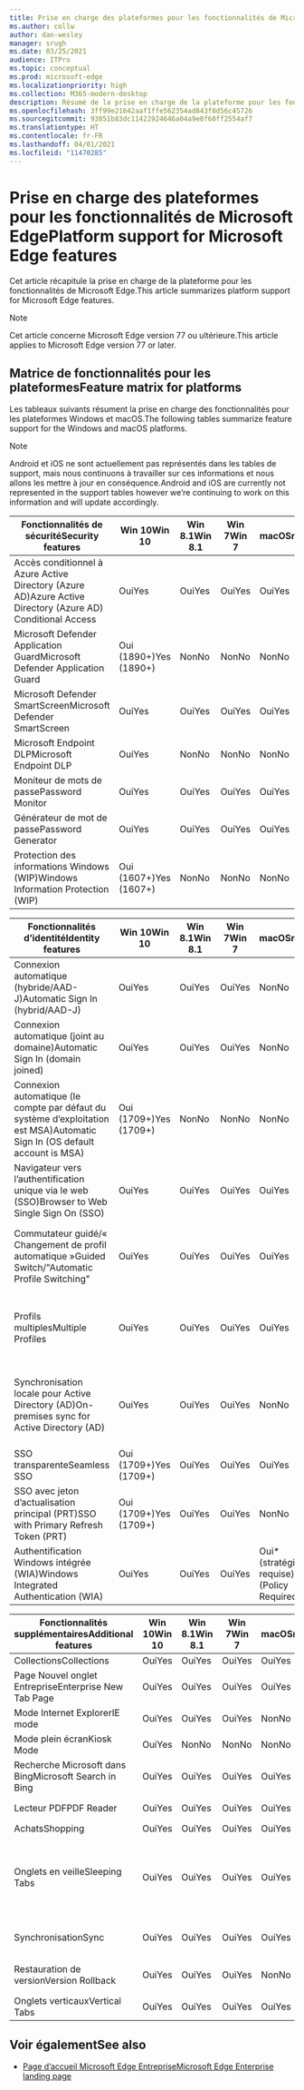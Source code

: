 ```yaml
---
title: Prise en charge des plateformes pour les fonctionnalités de Microsoft Edge
ms.author: collw
author: dan-wesley
manager: srugh
ms.date: 03/25/2021
audience: ITPro
ms.topic: conceptual
ms.prod: microsoft-edge
ms.localizationpriority: high
ms.collection: M365-modern-desktop
description: Résumé de la prise en charge de la plateforme pour les fonctionnalités de Microsoft Edge
ms.openlocfilehash: 3ff99e21642aaf1ffe562354ad843f8d56c45726
ms.sourcegitcommit: 93851b83dc11422924646a04a9e0f60ff2554af7
ms.translationtype: HT
ms.contentlocale: fr-FR
ms.lasthandoff: 04/01/2021
ms.locfileid: "11470285"
---
```

# <a name="platform-support-for-microsoft-edge-features"></a><span data-ttu-id="e1040-103">Prise en charge des plateformes pour les fonctionnalités de Microsoft Edge</span><span class="sxs-lookup"><span data-stu-id="e1040-103">Platform support for Microsoft Edge features</span></span>

<span data-ttu-id="e1040-104">Cet article récapitule la prise en charge de la plateforme pour les fonctionnalités de Microsoft Edge.</span><span class="sxs-lookup"><span data-stu-id="e1040-104">This article summarizes platform support for Microsoft Edge features.</span></span>

> [!NOTE]
> <span data-ttu-id="e1040-105">Cet article concerne Microsoft Edge version 77 ou ultérieure.</span><span class="sxs-lookup"><span data-stu-id="e1040-105">This article applies to Microsoft Edge version 77 or later.</span></span>

## <a name="feature-matrix-for-platforms"></a><span data-ttu-id="e1040-106">Matrice de fonctionnalités pour les plateformes</span><span class="sxs-lookup"><span data-stu-id="e1040-106">Feature matrix for platforms</span></span>

<span data-ttu-id="e1040-107">Les tableaux suivants résument la prise en charge des fonctionnalités pour les plateformes Windows et macOS.</span><span class="sxs-lookup"><span data-stu-id="e1040-107">The following tables summarize feature support for the Windows and macOS platforms.</span></span>

> [!NOTE]
> <span data-ttu-id="e1040-108">Android et iOS ne sont actuellement pas représentés dans les tables de support, mais nous continuons à travailler sur ces informations et nous allons les mettre à jour en conséquence.</span><span class="sxs-lookup"><span data-stu-id="e1040-108">Android and iOS are currently not represented in the support tables however we’re continuing to work on this information and will update accordingly.</span></span>

| <span data-ttu-id="e1040-109">Fonctionnalités de sécurité</span><span class="sxs-lookup"><span data-stu-id="e1040-109">Security features</span></span> |<span data-ttu-id="e1040-110">Win 10</span><span class="sxs-lookup"><span data-stu-id="e1040-110">Win 10</span></span>|<span data-ttu-id="e1040-111">Win 8.1</span><span class="sxs-lookup"><span data-stu-id="e1040-111">Win 8.1</span></span>|<span data-ttu-id="e1040-112">Win 7</span><span class="sxs-lookup"><span data-stu-id="e1040-112">Win 7</span></span>|<span data-ttu-id="e1040-113">macOS</span><span class="sxs-lookup"><span data-stu-id="e1040-113">macOS</span></span>|<span data-ttu-id="e1040-114">URL</span><span class="sxs-lookup"><span data-stu-id="e1040-114">URL</span></span>|
|--------|-------|--------|-----|-------|---|
|<span data-ttu-id="e1040-115">Accès conditionnel à Azure Active Directory (Azure AD)</span><span class="sxs-lookup"><span data-stu-id="e1040-115">Azure Active Directory (Azure AD) Conditional Access</span></span>|<span data-ttu-id="e1040-116">Oui</span><span class="sxs-lookup"><span data-stu-id="e1040-116">Yes</span></span>|<span data-ttu-id="e1040-117">Oui</span><span class="sxs-lookup"><span data-stu-id="e1040-117">Yes</span></span>|<span data-ttu-id="e1040-118">Oui</span><span class="sxs-lookup"><span data-stu-id="e1040-118">Yes</span></span>|<span data-ttu-id="e1040-119">Oui</span><span class="sxs-lookup"><span data-stu-id="e1040-119">Yes</span></span>|[<span data-ttu-id="e1040-120">Accès conditionnel Azure AD</span><span class="sxs-lookup"><span data-stu-id="e1040-120">Azure AD Conditional Access</span></span>](https://docs.microsoft.com/deployedge/ms-edge-security-conditional-access#accessing-conditional-access-protected-resources-in-microsoft-edge)|
|<span data-ttu-id="e1040-121">Microsoft Defender Application Guard</span><span class="sxs-lookup"><span data-stu-id="e1040-121">Microsoft Defender Application Guard</span></span>|<span data-ttu-id="e1040-122">Oui (1890+)</span><span class="sxs-lookup"><span data-stu-id="e1040-122">Yes (1890+)</span></span>|<span data-ttu-id="e1040-123">Non</span><span class="sxs-lookup"><span data-stu-id="e1040-123">No</span></span>|<span data-ttu-id="e1040-124">Non</span><span class="sxs-lookup"><span data-stu-id="e1040-124">No</span></span>|<span data-ttu-id="e1040-125">Non</span><span class="sxs-lookup"><span data-stu-id="e1040-125">No</span></span>|[<span data-ttu-id="e1040-126">Microsoft Defender Application Guard</span><span class="sxs-lookup"><span data-stu-id="e1040-126">Microsoft Defender Application Guard</span></span>](https://docs.microsoft.com/deployedge/microsoft-edge-security-windows-defender-application-guard) |
|<span data-ttu-id="e1040-127">Microsoft Defender SmartScreen</span><span class="sxs-lookup"><span data-stu-id="e1040-127">Microsoft Defender SmartScreen</span></span>|<span data-ttu-id="e1040-128">Oui</span><span class="sxs-lookup"><span data-stu-id="e1040-128">Yes</span></span>|<span data-ttu-id="e1040-129">Oui</span><span class="sxs-lookup"><span data-stu-id="e1040-129">Yes</span></span>|<span data-ttu-id="e1040-130">Oui</span><span class="sxs-lookup"><span data-stu-id="e1040-130">Yes</span></span>|<span data-ttu-id="e1040-131">Oui</span><span class="sxs-lookup"><span data-stu-id="e1040-131">Yes</span></span>|[<span data-ttu-id="e1040-132">Microsoft Defender SmartScreen</span><span class="sxs-lookup"><span data-stu-id="e1040-132">Microsoft Defender SmartScreen</span></span>](https://docs.microsoft.com/deployedge/microsoft-edge-security-smartscreen) |
|<span data-ttu-id="e1040-133">Microsoft Endpoint DLP</span><span class="sxs-lookup"><span data-stu-id="e1040-133">Microsoft Endpoint DLP</span></span>|<span data-ttu-id="e1040-134">Oui</span><span class="sxs-lookup"><span data-stu-id="e1040-134">Yes</span></span>|<span data-ttu-id="e1040-135">Non</span><span class="sxs-lookup"><span data-stu-id="e1040-135">No</span></span>|<span data-ttu-id="e1040-136">Non</span><span class="sxs-lookup"><span data-stu-id="e1040-136">No</span></span>|<span data-ttu-id="e1040-137">Non</span><span class="sxs-lookup"><span data-stu-id="e1040-137">No</span></span>|[<span data-ttu-id="e1040-138">Microsoft Endpoint DLP</span><span class="sxs-lookup"><span data-stu-id="e1040-138">Microsoft Endpoint DLP</span></span>](https://docs.microsoft.com/deployedge/microsoft-edge-security-dlp#microsoft-endpoint-data-loss-prevention-endpoint-dlp)|
|<span data-ttu-id="e1040-139">Moniteur de mots de passe</span><span class="sxs-lookup"><span data-stu-id="e1040-139">Password Monitor</span></span>|<span data-ttu-id="e1040-140">Oui</span><span class="sxs-lookup"><span data-stu-id="e1040-140">Yes</span></span>|<span data-ttu-id="e1040-141">Oui</span><span class="sxs-lookup"><span data-stu-id="e1040-141">Yes</span></span>|<span data-ttu-id="e1040-142">Oui</span><span class="sxs-lookup"><span data-stu-id="e1040-142">Yes</span></span>|<span data-ttu-id="e1040-143">Oui</span><span class="sxs-lookup"><span data-stu-id="e1040-143">Yes</span></span>|[<span data-ttu-id="e1040-144">Moniteur de mots de passe</span><span class="sxs-lookup"><span data-stu-id="e1040-144">Password Monitor</span></span>](https://blogs.windows.com/msedgedev/2021/01/21/edge-88-privacy/)|
|<span data-ttu-id="e1040-145">Générateur de mot de passe</span><span class="sxs-lookup"><span data-stu-id="e1040-145">Password Generator</span></span>|<span data-ttu-id="e1040-146">Oui</span><span class="sxs-lookup"><span data-stu-id="e1040-146">Yes</span></span>|<span data-ttu-id="e1040-147">Oui</span><span class="sxs-lookup"><span data-stu-id="e1040-147">Yes</span></span>|<span data-ttu-id="e1040-148">Oui</span><span class="sxs-lookup"><span data-stu-id="e1040-148">Yes</span></span>|<span data-ttu-id="e1040-149">Oui</span><span class="sxs-lookup"><span data-stu-id="e1040-149">Yes</span></span> |[<span data-ttu-id="e1040-150">Générateur de mot de passe</span><span class="sxs-lookup"><span data-stu-id="e1040-150">Password Generator</span></span>](https://blogs.windows.com/msedgedev/2021/01/21/edge-88-privacy/)|
|<span data-ttu-id="e1040-151">Protection des informations Windows (WIP)</span><span class="sxs-lookup"><span data-stu-id="e1040-151">Windows Information Protection (WIP)</span></span>|<span data-ttu-id="e1040-152">Oui (1607+)</span><span class="sxs-lookup"><span data-stu-id="e1040-152">Yes (1607+)</span></span>|<span data-ttu-id="e1040-153">Non</span><span class="sxs-lookup"><span data-stu-id="e1040-153">No</span></span>|<span data-ttu-id="e1040-154">Non</span><span class="sxs-lookup"><span data-stu-id="e1040-154">No</span></span>|<span data-ttu-id="e1040-155">Non</span><span class="sxs-lookup"><span data-stu-id="e1040-155">No</span></span>|[<span data-ttu-id="e1040-156">TEC</span><span class="sxs-lookup"><span data-stu-id="e1040-156">WIP</span></span>](https://docs.microsoft.com/deployedge/microsoft-edge-security-windows-information-protection#system-requirements)|


|<span data-ttu-id="e1040-157">Fonctionnalités d’identité</span><span class="sxs-lookup"><span data-stu-id="e1040-157">Identity features</span></span>| <span data-ttu-id="e1040-158">Win 10</span><span class="sxs-lookup"><span data-stu-id="e1040-158">Win 10</span></span> | <span data-ttu-id="e1040-159">Win 8.1</span><span class="sxs-lookup"><span data-stu-id="e1040-159">Win 8.1</span></span> | <span data-ttu-id="e1040-160">Win 7</span><span class="sxs-lookup"><span data-stu-id="e1040-160">Win 7</span></span> | <span data-ttu-id="e1040-161">macOS</span><span class="sxs-lookup"><span data-stu-id="e1040-161">macOS</span></span> | <span data-ttu-id="e1040-162">URL</span><span class="sxs-lookup"><span data-stu-id="e1040-162">URL</span></span> |
|--|--|--|--|--|--|
|<span data-ttu-id="e1040-163">Connexion automatique (hybride/AAD-J)</span><span class="sxs-lookup"><span data-stu-id="e1040-163">Automatic Sign In (hybrid/AAD-J)</span></span>|<span data-ttu-id="e1040-164">Oui</span><span class="sxs-lookup"><span data-stu-id="e1040-164">Yes</span></span>|<span data-ttu-id="e1040-165">Oui</span><span class="sxs-lookup"><span data-stu-id="e1040-165">Yes</span></span>|<span data-ttu-id="e1040-166">Oui</span><span class="sxs-lookup"><span data-stu-id="e1040-166">Yes</span></span>|<span data-ttu-id="e1040-167">Non</span><span class="sxs-lookup"><span data-stu-id="e1040-167">No</span></span>|[<span data-ttu-id="e1040-168">hybride/AAD-J</span><span class="sxs-lookup"><span data-stu-id="e1040-168">hybrid/AAD-J</span></span>](https://docs.microsoft.com/deployedge/microsoft-edge-security-identity#automatic-sign-in)|
|<span data-ttu-id="e1040-169">Connexion automatique (joint au domaine)</span><span class="sxs-lookup"><span data-stu-id="e1040-169">Automatic Sign In (domain joined)</span></span>|<span data-ttu-id="e1040-170">Oui</span><span class="sxs-lookup"><span data-stu-id="e1040-170">Yes</span></span>|<span data-ttu-id="e1040-171">Oui</span><span class="sxs-lookup"><span data-stu-id="e1040-171">Yes</span></span>|<span data-ttu-id="e1040-172">Oui</span><span class="sxs-lookup"><span data-stu-id="e1040-172">Yes</span></span>| <span data-ttu-id="e1040-173">Non</span><span class="sxs-lookup"><span data-stu-id="e1040-173">No</span></span>|[<span data-ttu-id="e1040-174">joint au domaine</span><span class="sxs-lookup"><span data-stu-id="e1040-174">domain joined</span></span>](https://docs.microsoft.com/deployedge/microsoft-edge-security-identity#automatic-sign-in)|
|<span data-ttu-id="e1040-175">Connexion automatique (le compte par défaut du système d’exploitation est MSA)</span><span class="sxs-lookup"><span data-stu-id="e1040-175">Automatic Sign In (OS default account is MSA)</span></span>|<span data-ttu-id="e1040-176">Oui (1709+)</span><span class="sxs-lookup"><span data-stu-id="e1040-176">Yes (1709+)</span></span>|<span data-ttu-id="e1040-177">Non</span><span class="sxs-lookup"><span data-stu-id="e1040-177">No</span></span>|<span data-ttu-id="e1040-178">Non</span><span class="sxs-lookup"><span data-stu-id="e1040-178">No</span></span>|<span data-ttu-id="e1040-179">Non</span><span class="sxs-lookup"><span data-stu-id="e1040-179">No</span></span>|[<span data-ttu-id="e1040-180">MSA</span><span class="sxs-lookup"><span data-stu-id="e1040-180">MSA</span></span>](https://docs.microsoft.com/deployedge/microsoft-edge-security-identity#automatic-sign-in)|
|<span data-ttu-id="e1040-181">Navigateur vers l’authentification unique via le web (SSO)</span><span class="sxs-lookup"><span data-stu-id="e1040-181">Browser to Web Single Sign On (SSO)</span></span>|<span data-ttu-id="e1040-182">Oui</span><span class="sxs-lookup"><span data-stu-id="e1040-182">Yes</span></span>|<span data-ttu-id="e1040-183">Oui</span><span class="sxs-lookup"><span data-stu-id="e1040-183">Yes</span></span>|<span data-ttu-id="e1040-184">Oui</span><span class="sxs-lookup"><span data-stu-id="e1040-184">Yes</span></span>|<span data-ttu-id="e1040-185">Oui</span><span class="sxs-lookup"><span data-stu-id="e1040-185">Yes</span></span>|[<span data-ttu-id="e1040-186">Browser-Web SSO</span><span class="sxs-lookup"><span data-stu-id="e1040-186">Browser-Web SSO</span></span>](https://www.microsoft.com/microsoft-365/roadmap?featureid=66332)|
|<span data-ttu-id="e1040-187">Commutateur guidé/« Changement de profil automatique »</span><span class="sxs-lookup"><span data-stu-id="e1040-187">Guided Switch/"Automatic Profile Switching"</span></span>|<span data-ttu-id="e1040-188">Oui</span><span class="sxs-lookup"><span data-stu-id="e1040-188">Yes</span></span>|<span data-ttu-id="e1040-189">Oui</span><span class="sxs-lookup"><span data-stu-id="e1040-189">Yes</span></span>|<span data-ttu-id="e1040-190">Oui</span><span class="sxs-lookup"><span data-stu-id="e1040-190">Yes</span></span>|<span data-ttu-id="e1040-191">Oui</span><span class="sxs-lookup"><span data-stu-id="e1040-191">Yes</span></span>|[<span data-ttu-id="e1040-192">Utilisation de plusieurs profils au travail et à la maison</span><span class="sxs-lookup"><span data-stu-id="e1040-192">Using multiple profiles at work and at home</span></span>](https://blogs.windows.com/msedgedev/2020/04/30/automatic-profile-switching/) |
|<span data-ttu-id="e1040-193">Profils multiples</span><span class="sxs-lookup"><span data-stu-id="e1040-193">Multiple Profiles</span></span>|<span data-ttu-id="e1040-194">Oui</span><span class="sxs-lookup"><span data-stu-id="e1040-194">Yes</span></span>|<span data-ttu-id="e1040-195">Oui</span><span class="sxs-lookup"><span data-stu-id="e1040-195">Yes</span></span>|<span data-ttu-id="e1040-196">Oui</span><span class="sxs-lookup"><span data-stu-id="e1040-196">Yes</span></span>|<span data-ttu-id="e1040-197">Oui</span><span class="sxs-lookup"><span data-stu-id="e1040-197">Yes</span></span>|[<span data-ttu-id="e1040-198">Utilisation de plusieurs profils au travail et à la maison</span><span class="sxs-lookup"><span data-stu-id="e1040-198">Using multiple profiles at work and at home</span></span>](https://blogs.windows.com/msedgedev/2020/04/30/automatic-profile-switching/) |
|<span data-ttu-id="e1040-199">Synchronisation locale pour Active Directory (AD)</span><span class="sxs-lookup"><span data-stu-id="e1040-199">On-premises sync for Active Directory (AD)</span></span>|<span data-ttu-id="e1040-200">Oui</span><span class="sxs-lookup"><span data-stu-id="e1040-200">Yes</span></span>|<span data-ttu-id="e1040-201">Oui</span><span class="sxs-lookup"><span data-stu-id="e1040-201">Yes</span></span>|<span data-ttu-id="e1040-202">Oui</span><span class="sxs-lookup"><span data-stu-id="e1040-202">Yes</span></span>|<span data-ttu-id="e1040-203">Non</span><span class="sxs-lookup"><span data-stu-id="e1040-203">No</span></span>|[<span data-ttu-id="e1040-204">Synchronisation locale pour les utilisateurs de Active Directory (AD)</span><span class="sxs-lookup"><span data-stu-id="e1040-204">On-premises sync for Active Directory (AD) users</span></span>](https://docs.microsoft.com/deployedge/microsoft-edge-on-premises-sync) |
|<span data-ttu-id="e1040-205">SSO transparente</span><span class="sxs-lookup"><span data-stu-id="e1040-205">Seamless SSO</span></span>|<span data-ttu-id="e1040-206">Oui (1709+)</span><span class="sxs-lookup"><span data-stu-id="e1040-206">Yes (1709+)</span></span>|<span data-ttu-id="e1040-207">Oui</span><span class="sxs-lookup"><span data-stu-id="e1040-207">Yes</span></span>|<span data-ttu-id="e1040-208">Oui</span><span class="sxs-lookup"><span data-stu-id="e1040-208">Yes</span></span>|<span data-ttu-id="e1040-209">Oui</span><span class="sxs-lookup"><span data-stu-id="e1040-209">Yes</span></span>|[<span data-ttu-id="e1040-210">SSO transparente</span><span class="sxs-lookup"><span data-stu-id="e1040-210">Seamless SSO</span></span>](https://docs.microsoft.com/deployedge/microsoft-edge-security-identity#seamless-sso)|
|<span data-ttu-id="e1040-211">SSO avec jeton d’actualisation principal (PRT)</span><span class="sxs-lookup"><span data-stu-id="e1040-211">SSO with Primary Refresh Token (PRT)</span></span>|<span data-ttu-id="e1040-212">Oui (1709+)</span><span class="sxs-lookup"><span data-stu-id="e1040-212">Yes (1709+)</span></span>|<span data-ttu-id="e1040-213">Oui</span><span class="sxs-lookup"><span data-stu-id="e1040-213">Yes</span></span>|<span data-ttu-id="e1040-214">Oui</span><span class="sxs-lookup"><span data-stu-id="e1040-214">Yes</span></span>|<span data-ttu-id="e1040-215">Non</span><span class="sxs-lookup"><span data-stu-id="e1040-215">No</span></span>|[<span data-ttu-id="e1040-216">SSO avec PRT</span><span class="sxs-lookup"><span data-stu-id="e1040-216">SSO with PRT</span></span>](https://docs.microsoft.com/deployedge/microsoft-edge-security-identity#sso-with-primary-refresh-token-prt)|
|<span data-ttu-id="e1040-217">Authentification Windows intégrée (WIA)</span><span class="sxs-lookup"><span data-stu-id="e1040-217">Windows Integrated Authentication (WIA)</span></span>|<span data-ttu-id="e1040-218">Oui</span><span class="sxs-lookup"><span data-stu-id="e1040-218">Yes</span></span>|<span data-ttu-id="e1040-219">Oui</span><span class="sxs-lookup"><span data-stu-id="e1040-219">Yes</span></span>|<span data-ttu-id="e1040-220">Oui</span><span class="sxs-lookup"><span data-stu-id="e1040-220">Yes</span></span>|<span data-ttu-id="e1040-221">Oui\* (stratégie requise)</span><span class="sxs-lookup"><span data-stu-id="e1040-221">Yes\* (Policy Required)</span></span>|[<span data-ttu-id="e1040-222">WIA</span><span class="sxs-lookup"><span data-stu-id="e1040-222">WIA</span></span>](https://docs.microsoft.com/deployedge/microsoft-edge-security-identity#windows-integrated-authentication-wia)|

|<span data-ttu-id="e1040-223">Fonctionnalités supplémentaires</span><span class="sxs-lookup"><span data-stu-id="e1040-223">Additional features</span></span>|<span data-ttu-id="e1040-224">Win 10</span><span class="sxs-lookup"><span data-stu-id="e1040-224">Win 10</span></span>|<span data-ttu-id="e1040-225">Win 8.1</span><span class="sxs-lookup"><span data-stu-id="e1040-225">Win 8.1</span></span>|<span data-ttu-id="e1040-226">Win 7</span><span class="sxs-lookup"><span data-stu-id="e1040-226">Win 7</span></span>|<span data-ttu-id="e1040-227">macOS</span><span class="sxs-lookup"><span data-stu-id="e1040-227">macOS</span></span>|<span data-ttu-id="e1040-228">URL</span><span class="sxs-lookup"><span data-stu-id="e1040-228">URL</span></span>|
|--------|-------|--------|-----|-------|---|
|<span data-ttu-id="e1040-229">Collections</span><span class="sxs-lookup"><span data-stu-id="e1040-229">Collections</span></span>|<span data-ttu-id="e1040-230">Oui</span><span class="sxs-lookup"><span data-stu-id="e1040-230">Yes</span></span>|<span data-ttu-id="e1040-231">Oui</span><span class="sxs-lookup"><span data-stu-id="e1040-231">Yes</span></span>|<span data-ttu-id="e1040-232">Oui</span><span class="sxs-lookup"><span data-stu-id="e1040-232">Yes</span></span>|<span data-ttu-id="e1040-233">Oui</span><span class="sxs-lookup"><span data-stu-id="e1040-233">Yes</span></span>|[<span data-ttu-id="e1040-234">Collections</span><span class="sxs-lookup"><span data-stu-id="e1040-234">Collections</span></span>](https://blogs.windows.com/msedgedev/2019/12/09/improvements-collections-sync-microsoft-edge/) |
|<span data-ttu-id="e1040-235">Page Nouvel onglet Entreprise</span><span class="sxs-lookup"><span data-stu-id="e1040-235">Enterprise New Tab Page</span></span>|<span data-ttu-id="e1040-236">Oui</span><span class="sxs-lookup"><span data-stu-id="e1040-236">Yes</span></span>|<span data-ttu-id="e1040-237">Oui</span><span class="sxs-lookup"><span data-stu-id="e1040-237">Yes</span></span>|<span data-ttu-id="e1040-238">Oui</span><span class="sxs-lookup"><span data-stu-id="e1040-238">Yes</span></span>|<span data-ttu-id="e1040-239">Oui</span><span class="sxs-lookup"><span data-stu-id="e1040-239">Yes</span></span>|[<span data-ttu-id="e1040-240">Page Nouvel onglet</span><span class="sxs-lookup"><span data-stu-id="e1040-240">New Tab Page</span></span>](https://blogs.windows.com/msedgedev/2020/10/29/enterprise-new-tab-page-my-feed/) |
|<span data-ttu-id="e1040-241">Mode Internet Explorer</span><span class="sxs-lookup"><span data-stu-id="e1040-241">IE mode</span></span>|<span data-ttu-id="e1040-242">Oui</span><span class="sxs-lookup"><span data-stu-id="e1040-242">Yes</span></span>|<span data-ttu-id="e1040-243">Oui</span><span class="sxs-lookup"><span data-stu-id="e1040-243">Yes</span></span>|<span data-ttu-id="e1040-244">Oui</span><span class="sxs-lookup"><span data-stu-id="e1040-244">Yes</span></span>|<span data-ttu-id="e1040-245">Non</span><span class="sxs-lookup"><span data-stu-id="e1040-245">No</span></span>|[<span data-ttu-id="e1040-246">Mode Internet Explorer</span><span class="sxs-lookup"><span data-stu-id="e1040-246">IE mode</span></span>](https://docs.microsoft.com/deployedge/edge-ie-mode#prerequisites)|
|<span data-ttu-id="e1040-247">Mode plein écran</span><span class="sxs-lookup"><span data-stu-id="e1040-247">Kiosk Mode</span></span>|<span data-ttu-id="e1040-248">Oui</span><span class="sxs-lookup"><span data-stu-id="e1040-248">Yes</span></span>|<span data-ttu-id="e1040-249">Non</span><span class="sxs-lookup"><span data-stu-id="e1040-249">No</span></span>|<span data-ttu-id="e1040-250">Non</span><span class="sxs-lookup"><span data-stu-id="e1040-250">No</span></span>|<span data-ttu-id="e1040-251">Non</span><span class="sxs-lookup"><span data-stu-id="e1040-251">No</span></span>|[<span data-ttu-id="e1040-252">Mode plein écran</span><span class="sxs-lookup"><span data-stu-id="e1040-252">Kiosk Mode</span></span>](https://docs.microsoft.com/deployedge/microsoft-edge-configure-kiosk-mode)|
|<span data-ttu-id="e1040-253">Recherche Microsoft dans Bing</span><span class="sxs-lookup"><span data-stu-id="e1040-253">Microsoft Search in Bing</span></span>|<span data-ttu-id="e1040-254">Oui</span><span class="sxs-lookup"><span data-stu-id="e1040-254">Yes</span></span>|<span data-ttu-id="e1040-255">Oui</span><span class="sxs-lookup"><span data-stu-id="e1040-255">Yes</span></span>|<span data-ttu-id="e1040-256">Oui</span><span class="sxs-lookup"><span data-stu-id="e1040-256">Yes</span></span>|<span data-ttu-id="e1040-257">Oui</span><span class="sxs-lookup"><span data-stu-id="e1040-257">Yes</span></span>|[<span data-ttu-id="e1040-258">Recherche intelligente dans Bing</span><span class="sxs-lookup"><span data-stu-id="e1040-258">Intelligent Search in Bing</span></span>](https://www.microsoft.com/edge/business/intelligent-search-with-bing) |
|<span data-ttu-id="e1040-259">Lecteur PDF</span><span class="sxs-lookup"><span data-stu-id="e1040-259">PDF Reader</span></span>|<span data-ttu-id="e1040-260">Oui</span><span class="sxs-lookup"><span data-stu-id="e1040-260">Yes</span></span>|<span data-ttu-id="e1040-261">Oui</span><span class="sxs-lookup"><span data-stu-id="e1040-261">Yes</span></span>|<span data-ttu-id="e1040-262">Oui</span><span class="sxs-lookup"><span data-stu-id="e1040-262">Yes</span></span>|<span data-ttu-id="e1040-263">Oui</span><span class="sxs-lookup"><span data-stu-id="e1040-263">Yes</span></span>|[<span data-ttu-id="e1040-264">Lecteur PDF</span><span class="sxs-lookup"><span data-stu-id="e1040-264">PDF Reader</span></span>](https://docs.microsoft.com/deployedge/microsoft-edge-pdf) |
|<span data-ttu-id="e1040-265">Achats</span><span class="sxs-lookup"><span data-stu-id="e1040-265">Shopping</span></span>|<span data-ttu-id="e1040-266">Oui</span><span class="sxs-lookup"><span data-stu-id="e1040-266">Yes</span></span>|<span data-ttu-id="e1040-267">Oui</span><span class="sxs-lookup"><span data-stu-id="e1040-267">Yes</span></span>|<span data-ttu-id="e1040-268">Oui</span><span class="sxs-lookup"><span data-stu-id="e1040-268">Yes</span></span>|<span data-ttu-id="e1040-269">Oui</span><span class="sxs-lookup"><span data-stu-id="e1040-269">Yes</span></span>|[<span data-ttu-id="e1040-270">Achats</span><span class="sxs-lookup"><span data-stu-id="e1040-270">Shopping</span></span>](https://techcommunity.microsoft.com/t5/articles/introducing-shopping-with-microsoft-edge/m-p/1870080) |
|<span data-ttu-id="e1040-271">Onglets en veille</span><span class="sxs-lookup"><span data-stu-id="e1040-271">Sleeping Tabs</span></span>|<span data-ttu-id="e1040-272">Oui</span><span class="sxs-lookup"><span data-stu-id="e1040-272">Yes</span></span>|<span data-ttu-id="e1040-273">Oui</span><span class="sxs-lookup"><span data-stu-id="e1040-273">Yes</span></span>|<span data-ttu-id="e1040-274">Oui</span><span class="sxs-lookup"><span data-stu-id="e1040-274">Yes</span></span>|<span data-ttu-id="e1040-275">Oui</span><span class="sxs-lookup"><span data-stu-id="e1040-275">Yes</span></span>|[<span data-ttu-id="e1040-276">Vue d’ensemble des fonctionnalités</span><span class="sxs-lookup"><span data-stu-id="e1040-276">Feature overview</span></span>](https://docs.microsoft.com/deployedge/microsoft-edge-relnote-stable-channel)<br>[<span data-ttu-id="e1040-277">Dernier billet de blog</span><span class="sxs-lookup"><span data-stu-id="e1040-277">Latest Blog Post</span></span>](https://blogs.windows.com/msedgedev/2021/03/04/edge-89-performance/)<br>[<span data-ttu-id="e1040-278">Stratégies de groupe</span><span class="sxs-lookup"><span data-stu-id="e1040-278">Group Policies</span></span>](https://docs.microsoft.com/deployedge/microsoft-edge-policies#sleeping-tabs-settings)|
|<span data-ttu-id="e1040-279">Synchronisation</span><span class="sxs-lookup"><span data-stu-id="e1040-279">Sync</span></span>|<span data-ttu-id="e1040-280">Oui</span><span class="sxs-lookup"><span data-stu-id="e1040-280">Yes</span></span>|<span data-ttu-id="e1040-281">Oui</span><span class="sxs-lookup"><span data-stu-id="e1040-281">Yes</span></span>|<span data-ttu-id="e1040-282">Oui</span><span class="sxs-lookup"><span data-stu-id="e1040-282">Yes</span></span>|<span data-ttu-id="e1040-283">Oui</span><span class="sxs-lookup"><span data-stu-id="e1040-283">Yes</span></span>| [<span data-ttu-id="e1040-284">Synchronisation d’entreprise</span><span class="sxs-lookup"><span data-stu-id="e1040-284">Enterprise Sync</span></span>](https://docs.microsoft.com/deployedge/microsoft-edge-enterprise-sync) |
|<span data-ttu-id="e1040-285">Restauration de version</span><span class="sxs-lookup"><span data-stu-id="e1040-285">Version Rollback</span></span>|<span data-ttu-id="e1040-286">Oui</span><span class="sxs-lookup"><span data-stu-id="e1040-286">Yes</span></span>|<span data-ttu-id="e1040-287">Oui</span><span class="sxs-lookup"><span data-stu-id="e1040-287">Yes</span></span>|<span data-ttu-id="e1040-288">Oui</span><span class="sxs-lookup"><span data-stu-id="e1040-288">Yes</span></span>|<span data-ttu-id="e1040-289">Non</span><span class="sxs-lookup"><span data-stu-id="e1040-289">No</span></span>|[<span data-ttu-id="e1040-290">Restauration de version</span><span class="sxs-lookup"><span data-stu-id="e1040-290">Version rollback</span></span>](https://docs.microsoft.com/deployedge/edge-learnmore-rollback) |
|<span data-ttu-id="e1040-291">Onglets verticaux</span><span class="sxs-lookup"><span data-stu-id="e1040-291">Vertical Tabs</span></span>|<span data-ttu-id="e1040-292">Oui</span><span class="sxs-lookup"><span data-stu-id="e1040-292">Yes</span></span>|<span data-ttu-id="e1040-293">Oui</span><span class="sxs-lookup"><span data-stu-id="e1040-293">Yes</span></span>|<span data-ttu-id="e1040-294">Oui</span><span class="sxs-lookup"><span data-stu-id="e1040-294">Yes</span></span>|<span data-ttu-id="e1040-295">Oui</span><span class="sxs-lookup"><span data-stu-id="e1040-295">Yes</span></span>| |

## <a name="see-also"></a><span data-ttu-id="e1040-296">Voir également</span><span class="sxs-lookup"><span data-stu-id="e1040-296">See also</span></span>

- [<span data-ttu-id="e1040-297">Page d’accueil Microsoft Edge Entreprise</span><span class="sxs-lookup"><span data-stu-id="e1040-297">Microsoft Edge Enterprise landing page</span></span>](https://aka.ms/EdgeEnterprise)